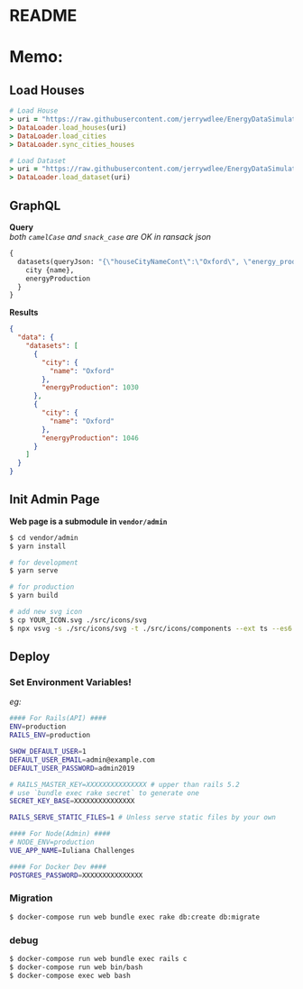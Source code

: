 # README

# Memo:
## Load Houses
```rb
# Load House
> uri = "https://raw.githubusercontent.com/jerrywdlee/EnergyDataSimulationChallenge/master/challenge3/data/house_data.csv"
> DataLoader.load_houses(uri)
> DataLoader.load_cities
> DataLoader.sync_cities_houses

# Load Dataset
> uri = "https://raw.githubusercontent.com/jerrywdlee/EnergyDataSimulationChallenge/master/challenge3/data/dataset_50.csv"
> DataLoader.load_dataset(uri)
```

## GraphQL
**Query**  
*both `camelCase` and `snack_case` are OK in ransack json*

```graphql
{
  datasets(queryJson: "{\"houseCityNameCont\":\"Oxford\", \"energy_production_gteq\": 1000}") {
    city {name},
    energyProduction
  }
}
```
**Results**

```json
{
  "data": {
    "datasets": [
      {
        "city": {
          "name": "Oxford"
        },
        "energyProduction": 1030
      },
      {
        "city": {
          "name": "Oxford"
        },
        "energyProduction": 1046
      }
    ]
  }
}
```

## Init Admin Page
**Web page is a submodule in `vendor/admin`**

```sh
$ cd vendor/admin
$ yarn install

# for development
$ yarn serve

# for production
$ yarn build

# add new svg icon
$ cp YOUR_ICON.svg ./src/icons/svg
$ npx vsvg -s ./src/icons/svg -t ./src/icons/components --ext ts --es6
```

## Deploy
### Set Environment Variables!

*eg:*

```sh
#### For Rails(API) ####
ENV=production
RAILS_ENV=production

SHOW_DEFAULT_USER=1
DEFAULT_USER_EMAIL=admin@example.com
DEFAULT_USER_PASSWORD=admin2019

# RAILS_MASTER_KEY=XXXXXXXXXXXXXXX # upper than rails 5.2
# use `bundle exec rake secret` to generate one
SECRET_KEY_BASE=XXXXXXXXXXXXXXX

RAILS_SERVE_STATIC_FILES=1 # Unless serve static files by your own

#### For Node(Admin) ####
# NODE_ENV=production
VUE_APP_NAME=Iuliana Challenges

#### For Docker Dev ####
POSTGRES_PASSWORD=XXXXXXXXXXXXXXX
```

### Migration
```sh
$ docker-compose run web bundle exec rake db:create db:migrate
```

### debug
```sh
$ docker-compose run web bundle exec rails c
$ docker-compose run web bin/bash
$ docker-compose exec web bash
```

